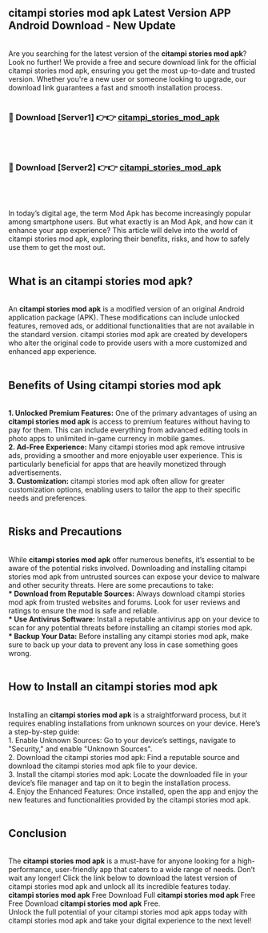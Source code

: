## citampi stories mod apk Latest Version APP Android Download - New Update
<br>
Are you searching for the latest version of the <strong>citampi stories mod apk</strong>? Look no further! We provide a free and secure download link for the official citampi stories mod apk, ensuring you get the most up-to-date and trusted version. Whether you're a new user or someone looking to upgrade, our download link guarantees a fast and smooth installation process.
<br>
<br>
<h3>🔴 Download [Server1] 👉👉 <a href="https://modyolo.store/citampi+stories+mod+apk">citampi_stories_mod_apk</a></h3><br>
<br>
<h3>🔴 Download [Server2] 👉👉 <a href="https://modyolo.store/citampi+stories+mod+apk">citampi_stories_mod_apk</a></h3><br>
<br>
<br>
In today’s digital age, the term Mod Apk has become increasingly popular among smartphone users. But what exactly is an Mod Apk, and how can it enhance your app experience? This article will delve into the world of citampi stories mod apk, exploring their benefits, risks, and how to safely use them to get the most out.
<br>
<br>
<h2>What is an citampi stories mod apk?</h2>
<br>
An <strong>citampi stories mod apk</strong> is a modified version of an original Android application package (APK). These modifications can include unlocked features, removed ads, or additional functionalities that are not available in the standard version. citampi stories mod apk are created by developers who alter the original code to provide users with a more customized and enhanced app experience.
<br>
<br>
<h2>Benefits of Using citampi stories mod apk</h2>
<br>
<strong> 1. Unlocked Premium Features:</strong> One of the primary advantages of using an <strong>citampi stories mod apk</strong> is access to premium features without having to pay for them. This can include everything from advanced editing tools in photo apps to unlimited in-game currency in mobile games.
<br>
<strong> 2. Ad-Free Experience:</strong> Many citampi stories mod apk remove intrusive ads, providing a smoother and more enjoyable user experience. This is particularly beneficial for apps that are heavily monetized through advertisements.
<br>
<strong> 3. Customization:</strong> citampi stories mod apk often allow for greater customization options, enabling users to tailor the app to their specific needs and preferences.
<br>
<br>
<h2>Risks and Precautions</h2>
<br>
While <strong>citampi stories mod apk</strong> offer numerous benefits, it’s essential to be aware of the potential risks involved. Downloading and installing citampi stories mod apk from untrusted sources can expose your device to malware and other security threats. Here are some precautions to take:
<br>
<strong> * Download from Reputable Sources:</strong> Always download citampi stories mod apk from trusted websites and forums. Look for user reviews and ratings to ensure the mod is safe and reliable.
<br>
<strong> * Use Antivirus Software:</strong> Install a reputable antivirus app on your device to scan for any potential threats before installing an citampi stories mod apk.
<br>
<strong> * Backup Your Data:</strong> Before installing any citampi stories mod apk, make sure to back up your data to prevent any loss in case something goes wrong.
<br>
<br>
<h2>How to Install an citampi stories mod apk</h2>
<br>
Installing an <strong>citampi stories mod apk</strong> is a straightforward process, but it requires enabling installations from unknown sources on your device. Here’s a step-by-step guide:
<br>
 1. Enable Unknown Sources: Go to your device’s settings, navigate to "Security," and enable "Unknown Sources".
<br>
 2. Download the citampi stories mod apk: Find a reputable source and download the citampi stories mod apk file to your device.
<br>
 3. Install the citampi stories mod apk: Locate the downloaded file in your device’s file manager and tap on it to begin the installation process.
<br>
 4. Enjoy the Enhanced Features: Once installed, open the app and enjoy the new features and functionalities provided by the citampi stories mod apk.
<br>
<br>
<h2><strong>Conclusion</strong></h2>
<br>
The <strong>citampi stories mod apk</strong> is a must-have for anyone looking for a high-performance, user-friendly app that caters to a wide range of needs. Don’t wait any longer! Click the link below to download the latest version of citampi stories mod apk and unlock all its incredible features today.
<br>
<strong>citampi stories mod apk</strong> Free Download Full <strong>citampi stories mod apk</strong> Free Free Download <strong>citampi stories mod apk</strong> Free.
<br>
Unlock the full potential of your citampi stories mod apk apps today with citampi stories mod apk and take your digital experience to the next level!